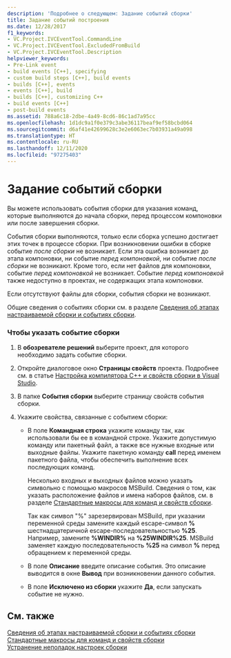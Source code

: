 ```yaml
---
description: 'Подробнее о следующем: Задание событий сборки'
title: Задание событий построения
ms.date: 12/28/2017
f1_keywords:
- VC.Project.IVCEventTool.CommandLine
- VC.Project.IVCEventTool.ExcludedFromBuild
- VC.Project.IVCEventTool.Description
helpviewer_keywords:
- Pre-Link event
- build events [C++], specifying
- custom build steps [C++], build events
- builds [C++], events
- events [C++], build
- builds [C++], customizing C++
- build events [C++]
- post-build events
ms.assetid: 788a6c18-2dbe-4a49-8cd6-86c1ad7a95cc
ms.openlocfilehash: 1d1dc9a1f0e379c3abe36117beaf9ef58bcbd064
ms.sourcegitcommit: d6af41e42699628c3e2e6063ec7b03931a49a098
ms.translationtype: HT
ms.contentlocale: ru-RU
ms.lasthandoff: 12/11/2020
ms.locfileid: "97275403"
---
```

# <a name="specifying-build-events"></a>Задание событий сборки

Вы можете использовать события сборки для указания команд, которые выполняются до начала сборки, перед процессом компоновки или после завершения сборки.

События сборки выполняются, только если сборка успешно достигает этих точек в процессе сборки. При возникновении ошибки в сборке событие *после сборки* не возникает. Если эта ошибка возникает до этапа компоновки, ни событие *перед компоновкой*, ни событие *после сборки* не возникают. Кроме того, если нет файлов для компоновки, событие *перед компоновкой* не возникает. Событие *перед компоновкой* также недоступно в проектах, не содержащих этапа компоновки.

Если отсутствуют файлы для сборки, события сборки не возникают.

Общие сведения о событиях сборки см. в разделе [Сведения об этапах настраиваемой сборки и событиях сборки](understanding-custom-build-steps-and-build-events.md).

### <a name="to-specify-a-build-event"></a>Чтобы указать событие сборки

1. В **обозревателе решений** выберите проект, для которого необходимо задать событие сборки.

1. Откройте диалоговое окно **Страницы свойств** проекта. Подробнее см. в статье [Настройка компилятора C++ и свойств сборки в Visual Studio](working-with-project-properties.md).

1. В папке **События сборки** выберите страницу свойств события сборки.

1. Укажите свойства, связанные с событием сборки:

   - В поле **Командная строка** укажите команду так, как использовали бы ее в командной строке. Укажите допустимую команду или пакетный файл, а также все нужные входные или выходные файлы. Укажите пакетную команду **call** перед именем пакетного файла, чтобы обеспечить выполнение всех последующих команд.

      Несколько входных и выходных файлов можно указать символьно с помощью макросов MSBuild. Сведения о том, как указать расположение файлов и имена наборов файлов, см. в разделе [Стандартные макросы для команд и свойств сборки](reference/common-macros-for-build-commands-and-properties.md).

      Так как символ "%" зарезервирован MSBuild, при указании переменной среды замените каждый escape-символ **%** шестнадцатеричной escape-последовательностью **%25**. Например, замените **%WINDIR%** на **%25WINDIR%25**. MSBuild заменяет каждую последовательность **%25** на символ **%** перед обращением к переменной среды.

   - В поле **Описание** введите описание события. Это описание выводится в окне **Вывод** при возникновении данного события.

   - В поле **Исключено из сборки** укажите **Да**, если запускать событие не нужно.

## <a name="see-also"></a>См. также

[Сведения об этапах настраиваемой сборки и событиях сборки](understanding-custom-build-steps-and-build-events.md)<br>
[Стандартные макросы для команд и свойств сборки](reference/common-macros-for-build-commands-and-properties.md)<br>
[Устранение неполадок настроек сборки](troubleshooting-build-customizations.md)
